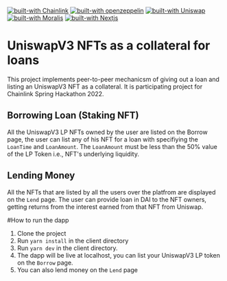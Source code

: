 [![built-with Chainlink](https://img.shields.io/badge/built%20with-Chainlink-4045C9)](https://nextjs.org/)
[![built-with openzeppelin](https://img.shields.io/badge/built%20with-OpenZeppelin-3677FF)](https://docs.openzeppelin.com/)
[![built-with Uniswap](https://img.shields.io/badge/built%20with-Uniswap-D656D2)](https://github.com/Uniswap)
[![built-with Moralis](https://img.shields.io/badge/built%20with-Moralis-749FDB)](https://moralis.io/)
[![built-with Nextjs](https://img.shields.io/badge/built%20with-Nextjs-04020D)](https://nextjs.org/)

# UniswapV3 NFTs as a collateral for loans

This project implements peer-to-peer mechanicsm of giving out a loan and listing an UniswapV3 NFT as a collateral.
It is participating project for Chainlink Spring Hackathon 2022.

## Borrowing Loan (Staking NFT)

All the UniswapV3 LP NFTs owned by the user are listed on the Borrow page, the user can list any of his NFT for a loan with specifiying the `LoanTime` and `LoanAmount`.
The `LoanAmount` must be less than the 50% value of the LP Token i.e., NFT's underlying liquidity.

## Lending Money

All the NFTs that are listed by all the users over the platfrom are displayed on the `Lend` page.
The user can provide loan in DAI to the NFT owners, getting returns from the interest earned from that NFT from Uniswap.

#How to run the dapp
1. Clone the project
2. Run `yarn install` in the client directory
4. Run `yarn dev` in the client directory.
5. The dapp will be live at localhost, you can list your UniswapV3 LP token on the `Borrow` page.
6. You can also lend money on the `Lend` page 


